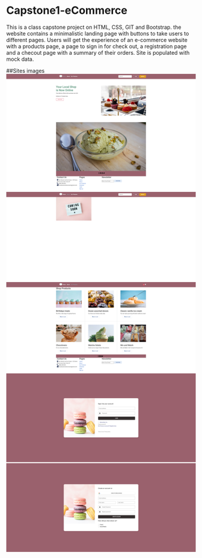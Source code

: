 # Capstone1-eCommerce
This is a class capstone project on HTML, CSS, GIT and Bootstrap.
the website contains a minimalistic landing page with buttons to take users to different pages.
Users will get the experience of an e-commerce website with a products page, a page to sign in for check out, a registration page and a checout page with a summary of their orders.
Site is populated with mock data. 

##Sites images
![Landing Page](sitescreenshot/mywebsite.png)
![About Page](sitescreenshot/aboutpage.png)
![Products Page](sitescreenshot/productspage.png)
![Login Page](sitescreenshot/loginpage.png)
![Sign up Page](sitescreenshot/signuppage.png)
